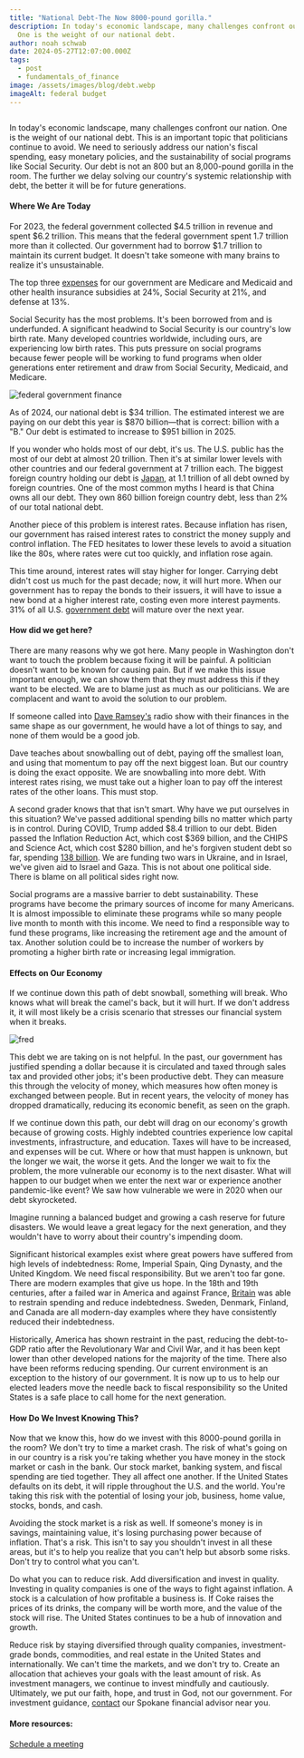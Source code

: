 ```yaml
---
title: "National Debt-The Now 8000-pound gorilla."
description: In today's economic landscape, many challenges confront our nation.
  One is the weight of our national debt.
author: noah schwab
date: 2024-05-27T12:07:00.000Z
tags:
  - post
  - fundamentals_of_finance
image: /assets/images/blog/debt.webp
imageAlt: federal budget
---
```

![]()

In today's economic landscape, many challenges confront our nation. One is the weight of our national debt. This is an important topic that politicians continue to avoid. We need to seriously address our nation's fiscal spending, easy monetary policies, and the sustainability of social programs like Social Security. Our debt is not an 800 but an 8,000-pound gorilla in the room. The further we delay solving our country's systemic relationship with debt, the better it will be for future generations.

#### Where We Are Today

For 2023, the federal government collected $4.5 trillion in revenue and spent $6.2 trillion. This means that the federal government spent 1.7 trillion more than it collected. Our government had to borrow $1.7 trillion to maintain its current budget. It doesn't take someone with many brains to realize it's unsustainable. 

The top three [expenses](https://www.cbpp.org/research/policy-basics-where-do-our-federal-tax-dollars-go) for our government are Medicare and Medicaid and other health insurance subsidies at 24%, Social Security at 21%, and defense at 13%.

Social Security has the most problems. It's been borrowed from and is underfunded. A significant headwind to Social Security is our country's low birth rate. Many developed countries worldwide, including ours, are experiencing low birth rates. This puts pressure on social programs because fewer people will be working to fund programs when older generations enter retirement and draw from Social Security, Medicaid, and Medicare.

![federal government finance](/assets/images/blog/federal-goverment-finance.webp "federal government finance")



As of 2024, our national debt is $34 trillion. The estimated interest we are paying on our debt this year is $870 billion—that is correct: billion with a "B." Our debt is estimated to increase to $951 billion in 2025.



If you wonder who holds most of our debt, it's us. The U.S. public has the most of our debt at almost 20 trillion. Then it's at similar lower levels with other countries and our federal government at 7 trillion each. The biggest foreign country holding our debt is [Japan](https://www.investopedia.com/articles/markets-economy/090616/5-countries-own-most-us-debt.asp), at 1.1 trillion of all debt owned by foreign countries. One of the most common myths I heard is that China owns all our debt. They own 860 billion foreign country debt, less than 2% of our total national debt.

Another piece of this problem is interest rates. Because inflation has risen, our government has raised interest rates to constrict the money supply and control inflation. The FED hesitates to lower these levels to avoid a situation like the 80s, where rates were cut too quickly, and inflation rose again.

This time around, interest rates will stay higher for longer. Carrying debt didn't cost us much for the past decade; now, it will hurt more. When our government has to repay the bonds to their issuers, it will have to issue a new bond at a higher interest rate, costing even more interest payments. 31% of all U.S. [government debt](https://www.apolloacademy.com/31-percent-of-all-us-government-debt-outstanding-matures-within-12-months/) will mature over the next year.



#### How did we get here?

There are many reasons why we got here. Many people in Washington don't want to touch the problem because fixing it will be painful. A politician doesn't want to be known for causing pain. But if we make this issue important enough, we can show them that they must address this if they want to be elected. We are to blame just as much as our politicians. We are complacent and want to avoid the solution to our problem.

If someone called into [Dave Ramsey's](https://www.ramseysolutions.com/) radio show with their finances in the same shape as our government, he would have a lot of things to say, and none of them would be a good job. 

Dave teaches about snowballing out of debt, paying off the smallest loan, and using that momentum to pay off the next biggest loan. But our country is doing the exact opposite. We are snowballing into more debt. With interest rates rising, we must take out a higher loan to pay off the interest rates of the other loans. This must stop.

A second grader knows that that isn't smart. Why have we put ourselves in this situation? We've passed additional spending bills no matter which party is in control. During COVID, Trump added $8.4 trillion to our debt. Biden passed the Inflation Reduction Act, which cost $369 billion, and the CHIPS and Science Act, which cost $280 billion, and he's forgiven student debt so far, spending [138 billion](https://www.marketwatch.com/story/biden-set-to-announce-new-student-debt-forgiveness-plan-next-week-heres-what-you-need-to-know-7499269d?mod=home-page). We are funding two wars in Ukraine, and in Israel, we've given aid to Israel and Gaza. This is not about one political side. There is blame on all political sides right now.

Social programs are a massive barrier to debt sustainability. These programs have become the primary sources of income for many Americans. It is almost impossible to eliminate these programs while so many people live month to month with this income. We need to find a responsible way to fund these programs, like increasing the retirement age and the amount of tax. Another solution could be to increase the number of workers by promoting a higher birth rate or increasing legal immigration.



#### Effects on Our Economy

If we continue down this path of debt snowball, something will break. Who knows what will break the camel's back, but it will hurt. If we don't address it, it will most likely be a crisis scenario that stresses our financial system when it breaks.

![fred](/assets/images/blog/fred.webp "fred")





This debt we are taking on is not helpful. In the past, our government has justified spending a dollar because it is circulated and taxed through sales tax and provided other jobs; it's been productive debt. They can measure this through the velocity of money, which measures how often money is exchanged between people. But in recent years, the velocity of money has dropped dramatically, reducing its economic benefit, as seen on the graph.

If we continue down this path, our debt will drag on our economy's growth because of growing costs. Highly indebted countries experience low capital investments, infrastructure, and education. Taxes will have to be increased, and expenses will be cut. Where or how that must happen is unknown, but the longer we wait, the worse it gets. And the longer we wait to fix the problem, the more vulnerable our economy is to the next disaster. What will happen to our budget when we enter the next war or experience another pandemic-like event? We saw how vulnerable we were in 2020 when our debt skyrocketed.

Imagine running a balanced budget and growing a cash reserve for future disasters. We would leave a great legacy for the next generation, and they wouldn't have to worry about their country's impending doom.

Significant historical examples exist where great powers have suffered from high levels of indebtedness: Rome, Imperial Spain, Qing Dynasty, and the United Kingdom. We need fiscal responsibility. But we aren't too far gone. There are modern examples that give us hope. In the 18th and 19th centuries, after a failed war in America and against France, [Britain](https://www.bushcenter.org/catalyst/federal-debt/clark-national-debt-through-history) was able to restrain spending and reduce indebtedness. Sweden, Denmark, Finland, and Canada are all modern-day examples where they have consistently reduced their indebtedness.

Historically, America has shown restraint in the past, reducing the debt-to-GDP ratio after the Revolutionary War and Civil War, and it has been kept lower than other developed nations for the majority of the time. There also have been reforms reducing spending. Our current environment is an exception to the history of our government. It is now up to us to help our elected leaders move the needle back to fiscal responsibility so the United States is a safe place to call home for the next generation.



#### How Do We Invest Knowing This?

Now that we know this, how do we invest with this 8000-pound gorilla in the room? We don't try to time a market crash. The risk of what's going on in our country is a risk you're taking whether you have money in the stock market or cash in the bank. Our stock market, banking system, and fiscal spending are tied together. They all affect one another. If the United States defaults on its debt, it will ripple throughout the U.S. and the world. You're taking this risk with the potential of losing your job, business, home value, stocks, bonds, and cash.

Avoiding the stock market is a risk as well. If someone's money is in savings, maintaining value, it's losing purchasing power because of inflation. That's a risk. This isn't to say you shouldn't invest in all these areas, but it's to help you realize that you can't help but absorb some risks. Don't try to control what you can't.

Do what you can to reduce risk. Add diversification and invest in quality. Investing in quality companies is one of the ways to fight against inflation. A stock is a calculation of how profitable a business is. If Coke raises the prices of its drinks, the company will be worth more, and the value of the stock will rise. The United States continues to be a hub of innovation and growth.

Reduce risk by staying diversified through quality companies, investment-grade bonds, commodities, and real estate in the United States and internationally. We can't time the markets, and we don't try to. Create an allocation that achieves your goals with the least amount of risk. As investment managers, we continue to invest mindfully and cautiously. Ultimately, we put our faith, hope, and trust in God, not our government. For investment guidance, [contact](/contact) our Spokane financial advisor near you.



#### More resources:

[Schedule a meeting](/contact)
